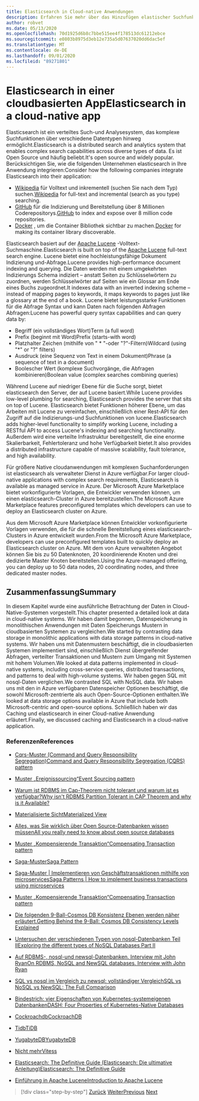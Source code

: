```yaml
---
title: Elasticsearch in Cloud-native Anwendungen
description: Erfahren Sie mehr über das Hinzufügen elastischer Suchfunktionen zu cloudbasierten Anwendungen.
author: robvet
ms.date: 05/13/2020
ms.openlocfilehash: 70d1925d6b8c7bbe515ee4f178513dc61212ebce
ms.sourcegitcommit: e0803b8975d3eb12e735a5d07637020dd6dac5ef
ms.translationtype: MT
ms.contentlocale: de-DE
ms.lasthandoff: 09/01/2020
ms.locfileid: "89271801"
---
```

# <a name="elasticsearch-in-a-cloud-native-app"></a><span data-ttu-id="da26b-103">Elasticsearch in einer cloudbasierten App</span><span class="sxs-lookup"><span data-stu-id="da26b-103">Elasticsearch in a cloud-native app</span></span>

<span data-ttu-id="da26b-104">Elasticsearch ist ein verteiltes Such-und Analysesystem, das komplexe Suchfunktionen über verschiedene Datentypen hinweg ermöglicht.</span><span class="sxs-lookup"><span data-stu-id="da26b-104">Elasticsearch is a distributed search and analytics system that enables complex search capabilities across diverse types of data.</span></span> <span data-ttu-id="da26b-105">Es ist Open Source und häufig beliebt.</span><span class="sxs-lookup"><span data-stu-id="da26b-105">It's open source and widely popular.</span></span> <span data-ttu-id="da26b-106">Berücksichtigen Sie, wie die folgenden Unternehmen elasticsearch in Ihre Anwendung integrieren:</span><span class="sxs-lookup"><span data-stu-id="da26b-106">Consider how the following companies integrate Elasticsearch into their application:</span></span>

- <span data-ttu-id="da26b-107">[Wikipedia](https://blog.wikimedia.org/2014/01/06/wikimedia-moving-to-elasticsearch/) für Volltext und inkrementell (suchen Sie nach dem Typ) suchen.</span><span class="sxs-lookup"><span data-stu-id="da26b-107">[Wikipedia](https://blog.wikimedia.org/2014/01/06/wikimedia-moving-to-elasticsearch/) for full-text and incremental (search as you type) searching.</span></span>
- <span data-ttu-id="da26b-108">[GitHub](https://www.elastic.co/customers/github) für die Indizierung und Bereitstellung über 8 Millionen Coderepositorys.</span><span class="sxs-lookup"><span data-stu-id="da26b-108">[GitHub](https://www.elastic.co/customers/github) to index and expose over 8 million code repositories.</span></span>  
- <span data-ttu-id="da26b-109">[Docker](https://www.elastic.co/customers/docker) , um die Container Bibliothek sichtbar zu machen.</span><span class="sxs-lookup"><span data-stu-id="da26b-109">[Docker](https://www.elastic.co/customers/docker) for making its container library discoverable.</span></span>

<span data-ttu-id="da26b-110">Elasticsearch basiert auf der [Apache Lucene](https://lucene.apache.org/core/) -Volltext-Suchmaschine.</span><span class="sxs-lookup"><span data-stu-id="da26b-110">Elasticsearch is built on top of the [Apache Lucene](https://lucene.apache.org/core/) full-text search engine.</span></span> <span data-ttu-id="da26b-111">Lucene bietet eine hochleistungsfähige Dokument Indizierung und-Abfrage.</span><span class="sxs-lookup"><span data-stu-id="da26b-111">Lucene provides high-performance document indexing and querying.</span></span> <span data-ttu-id="da26b-112">Die Daten werden mit einem umgekehrten Indizierungs Schema indiziert – anstatt Seiten zu Schlüsselwörtern zu zuordnen, werden Schlüsselwörter auf Seiten wie ein Glossar am Ende eines Buchs zugeordnet.</span><span class="sxs-lookup"><span data-stu-id="da26b-112">It indexes data with an inverted indexing scheme – instead of mapping pages to keywords, it maps keywords to pages just like a glossary at the end of a book.</span></span> <span data-ttu-id="da26b-113">Lucene bietet leistungsstarke Funktionen für die Abfrage Syntax und kann Daten nach folgenden Abfragen Abfragen:</span><span class="sxs-lookup"><span data-stu-id="da26b-113">Lucene has powerful query syntax capabilities and can query data by:</span></span>

- <span data-ttu-id="da26b-114">Begriff (ein vollständiges Wort)</span><span class="sxs-lookup"><span data-stu-id="da26b-114">Term (a full word)</span></span>
- <span data-ttu-id="da26b-115">Prefix (beginnt mit Word)</span><span class="sxs-lookup"><span data-stu-id="da26b-115">Prefix (starts-with word)</span></span>
- <span data-ttu-id="da26b-116">Platzhalter Zeichen (mithilfe von " \* "-oder "?"-Filtern)</span><span class="sxs-lookup"><span data-stu-id="da26b-116">Wildcard (using "\*" or "?" filters)</span></span>
- <span data-ttu-id="da26b-117">Ausdruck (eine Sequenz von Text in einem Dokument)</span><span class="sxs-lookup"><span data-stu-id="da26b-117">Phrase (a sequence of text in a document)</span></span>
- <span data-ttu-id="da26b-118">Boolescher Wert (komplexe Suchvorgänge, die Abfragen kombinieren)</span><span class="sxs-lookup"><span data-stu-id="da26b-118">Boolean value (complex searches combining queries)</span></span>

<span data-ttu-id="da26b-119">Während Lucene auf niedriger Ebene für die Suche sorgt, bietet elasticsearch den Server, der auf Lucene basiert.</span><span class="sxs-lookup"><span data-stu-id="da26b-119">While Lucene provides low-level plumbing for searching, Elasticsearch provides the server that sits on top of Lucene.</span></span> <span data-ttu-id="da26b-120">Elasticsearch bietet Funktionen höherer Ebene, um das Arbeiten mit Lucene zu vereinfachen, einschließlich einer Rest-API für den Zugriff auf die Indizierungs-und Suchfunktionen von lucene.</span><span class="sxs-lookup"><span data-stu-id="da26b-120">Elasticsearch adds higher-level functionality to simplify working Lucene, including a RESTful API to access Lucene's indexing and searching functionality.</span></span> <span data-ttu-id="da26b-121">Außerdem wird eine verteilte Infrastruktur bereitgestellt, die eine enorme Skalierbarkeit, Fehlertoleranz und hohe Verfügbarkeit bietet.</span><span class="sxs-lookup"><span data-stu-id="da26b-121">It also provides a distributed infrastructure capable of massive scalability, fault tolerance, and high availability.</span></span>

<span data-ttu-id="da26b-122">Für größere Native cloudanwendungen mit komplexen Suchanforderungen ist elasticsearch als verwalteter Dienst in Azure verfügbar.</span><span class="sxs-lookup"><span data-stu-id="da26b-122">For larger cloud-native applications with complex search requirements, Elasticsearch is available as managed service in Azure.</span></span> <span data-ttu-id="da26b-123">Der Microsoft Azure Marketplace bietet vorkonfigurierte Vorlagen, die Entwickler verwenden können, um einen elasticsearch-Cluster in Azure bereitzustellen.</span><span class="sxs-lookup"><span data-stu-id="da26b-123">The Microsoft Azure Marketplace features preconfigured templates which developers can use to deploy an Elasticsearch cluster on Azure.</span></span>

<span data-ttu-id="da26b-124">Aus dem Microsoft Azure Marketplace können Entwickler vorkonfigurierte Vorlagen verwenden, die für die schnelle Bereitstellung eines elasticsearch-Clusters in Azure entwickelt wurden.</span><span class="sxs-lookup"><span data-stu-id="da26b-124">From the Microsoft Azure Marketplace, developers can use preconfigured templates built to quickly deploy an Elasticsearch cluster on Azure.</span></span> <span data-ttu-id="da26b-125">Mit dem von Azure verwalteten Angebot können Sie bis zu 50 Datenknoten, 20 koordinierende Knoten und drei dedizierte Master Knoten bereitstellen.</span><span class="sxs-lookup"><span data-stu-id="da26b-125">Using the Azure-managed offering, you can deploy up to 50 data nodes, 20 coordinating nodes, and three dedicated master nodes.</span></span>

## <a name="summary"></a><span data-ttu-id="da26b-126">Zusammenfassung</span><span class="sxs-lookup"><span data-stu-id="da26b-126">Summary</span></span>

<span data-ttu-id="da26b-127">In diesem Kapitel wurde eine ausführliche Betrachtung der Daten in Cloud-Native-Systemen vorgestellt.</span><span class="sxs-lookup"><span data-stu-id="da26b-127">This chapter presented a detailed look at data in cloud-native systems.</span></span> <span data-ttu-id="da26b-128">Wir haben damit begonnen, Datenspeicherung in monolithischen Anwendungen mit Daten Speicherungs Mustern in cloudbasierten Systemen zu vergleichen.</span><span class="sxs-lookup"><span data-stu-id="da26b-128">We started by contrasting data storage in monolithic applications with data storage patterns in cloud-native systems.</span></span> <span data-ttu-id="da26b-129">Wir haben uns mit Datenmustern beschäftigt, die in cloudbasierten Systemen implementiert sind, einschließlich Dienst übergreifender Abfragen, verteilter Transaktionen und Mustern zum Umgang mit Systemen mit hohem Volumen.</span><span class="sxs-lookup"><span data-stu-id="da26b-129">We looked at data patterns implemented in cloud-native systems, including cross-service queries, distributed transactions, and patterns to deal with high-volume systems.</span></span> <span data-ttu-id="da26b-130">Wir haben gegen SQL mit nosql-Daten verglichen.</span><span class="sxs-lookup"><span data-stu-id="da26b-130">We contrasted SQL with NoSQL data.</span></span> <span data-ttu-id="da26b-131">Wir haben uns mit den in Azure verfügbaren Datenspeicher Optionen beschäftigt, die sowohl Microsoft-zentrierte als auch Open-Source-Optionen enthalten.</span><span class="sxs-lookup"><span data-stu-id="da26b-131">We looked at data storage options available in Azure that include both Microsoft-centric and open-source options.</span></span> <span data-ttu-id="da26b-132">Schließlich haben wir das Caching und elasticsearch in einer Cloud-native Anwendung erläutert.</span><span class="sxs-lookup"><span data-stu-id="da26b-132">Finally, we discussed caching and Elasticsearch in a cloud-native application.</span></span>

### <a name="references"></a><span data-ttu-id="da26b-133">Referenzen</span><span class="sxs-lookup"><span data-stu-id="da26b-133">References</span></span>

- [<span data-ttu-id="da26b-134">Cqrs-Muster (Command and Query Responsibility Segregation)</span><span class="sxs-lookup"><span data-stu-id="da26b-134">Command and Query Responsibility Segregation (CQRS) pattern</span></span>](https://docs.microsoft.com/azure/architecture/patterns/cqrs)

- [<span data-ttu-id="da26b-135">Muster „Ereignissourcing“</span><span class="sxs-lookup"><span data-stu-id="da26b-135">Event Sourcing pattern</span></span>](https://docs.microsoft.com/azure/architecture/patterns/event-sourcing)

- [<span data-ttu-id="da26b-136">Warum ist RDBMS im Cap-Theorem nicht tolerant und warum ist es verfügbar?</span><span class="sxs-lookup"><span data-stu-id="da26b-136">Why isn't RDBMS Partition Tolerant in CAP Theorem and why is it Available?</span></span>](https://stackoverflow.com/questions/36404765/why-isnt-rdbms-partition-tolerant-in-cap-theorem-and-why-is-it-available)

- [<span data-ttu-id="da26b-137">Materialisierte Sicht</span><span class="sxs-lookup"><span data-stu-id="da26b-137">Materialized View</span></span>](https://docs.microsoft.com/azure/architecture/patterns/materialized-view)

- [<span data-ttu-id="da26b-138">Alles, was Sie wirklich über Open Source-Datenbanken wissen müssen</span><span class="sxs-lookup"><span data-stu-id="da26b-138">All you really need to know about open source databases</span></span>](https://www.ibm.com/blogs/systems/all-you-really-need-to-know-about-open-source-databases/)

- [<span data-ttu-id="da26b-139">Muster „Kompensierende Transaktion“</span><span class="sxs-lookup"><span data-stu-id="da26b-139">Compensating Transaction pattern</span></span>](https://docs.microsoft.com/azure/architecture/patterns/compensating-transaction)

- [<span data-ttu-id="da26b-140">Saga-Muster</span><span class="sxs-lookup"><span data-stu-id="da26b-140">Saga Pattern</span></span>](https://microservices.io/patterns/data/saga.html)

- [<span data-ttu-id="da26b-141">Saga-Muster | Implementieren von Geschäftstransaktionen mithilfe von microservices</span><span class="sxs-lookup"><span data-stu-id="da26b-141">Saga Patterns | How to implement business transactions using microservices</span></span>](https://blog.couchbase.com/saga-pattern-implement-business-transactions-using-microservices-part/)

- [<span data-ttu-id="da26b-142">Muster „Kompensierende Transaktion“</span><span class="sxs-lookup"><span data-stu-id="da26b-142">Compensating Transaction pattern</span></span>](https://docs.microsoft.com/azure/architecture/patterns/compensating-transaction)

- [<span data-ttu-id="da26b-143">Die folgenden 9-Ball-Cosmos DB Konsistenz Ebenen werden näher erläutert.</span><span class="sxs-lookup"><span data-stu-id="da26b-143">Getting Behind the 9-Ball: Cosmos DB Consistency Levels Explained</span></span>](https://blog.jeremylikness.com/blog/2018-03-23_getting-behind-the-9ball-cosmosdb-consistency-levels/)

- [<span data-ttu-id="da26b-144">Untersuchen der verschiedenen Typen von nosql-Datenbanken Teil II</span><span class="sxs-lookup"><span data-stu-id="da26b-144">Exploring the different types of NoSQL Databases Part II</span></span>](https://www.3pillarglobal.com/insights/exploring-the-different-types-of-nosql-databases)

- [<span data-ttu-id="da26b-145">Auf RDBMS-, nosql-und newsql-Datenbanken. Interview mit John Ryan</span><span class="sxs-lookup"><span data-stu-id="da26b-145">On RDBMS, NoSQL and NewSQL databases. Interview with John Ryan</span></span>](http://www.odbms.org/blog/2018/03/on-rdbms-nosql-and-newsql-databases-interview-with-john-ryan/)
  
- [<span data-ttu-id="da26b-146">SQL vs nosql im Vergleich zu newsql: vollständiger Vergleich</span><span class="sxs-lookup"><span data-stu-id="da26b-146">SQL vs NoSQL vs NewSQL: The Full Comparison</span></span>](https://www.xenonstack.com/blog/sql-vs-nosql-vs-newsql/)

- [<span data-ttu-id="da26b-147">Bindestrich: vier Eigenschaften von Kubernetes-systemeigenen Datenbanken</span><span class="sxs-lookup"><span data-stu-id="da26b-147">DASH: Four Properties of Kubernetes-Native Databases</span></span>](https://thenewstack.io/dash-four-properties-of-kubernetes-native-databases/)

- [<span data-ttu-id="da26b-148">Cockroachdb</span><span class="sxs-lookup"><span data-stu-id="da26b-148">CockroachDB</span></span>](https://www.cockroachlabs.com/)

- [<span data-ttu-id="da26b-149">Tidb</span><span class="sxs-lookup"><span data-stu-id="da26b-149">TiDB</span></span>](https://pingcap.com/en/)

- [<span data-ttu-id="da26b-150">YugabyteDB</span><span class="sxs-lookup"><span data-stu-id="da26b-150">YugabyteDB</span></span>](https://www.yugabyte.com/)

- [<span data-ttu-id="da26b-151">Nicht mehr</span><span class="sxs-lookup"><span data-stu-id="da26b-151">Vitess</span></span>](https://vitess.io/)

- [<span data-ttu-id="da26b-152">Elasticsearch: The Definitive Guide (Elasticsearch: Die ultimative Anleitung)</span><span class="sxs-lookup"><span data-stu-id="da26b-152">Elasticsearch: The Definitive Guide</span></span>](https://shop.oreilly.com/product/0636920028505.do)
  
- [<span data-ttu-id="da26b-153">Einführung in Apache Lucene</span><span class="sxs-lookup"><span data-stu-id="da26b-153">Introduction to Apache Lucene</span></span>](https://www.baeldung.com/lucene)

>[!div class="step-by-step"]
><span data-ttu-id="da26b-154">[Zurück](azure-caching.md)
>[Weiter](resiliency.md)</span><span class="sxs-lookup"><span data-stu-id="da26b-154">[Previous](azure-caching.md)
[Next](resiliency.md)</span></span> <!-- Next Chapter -->
